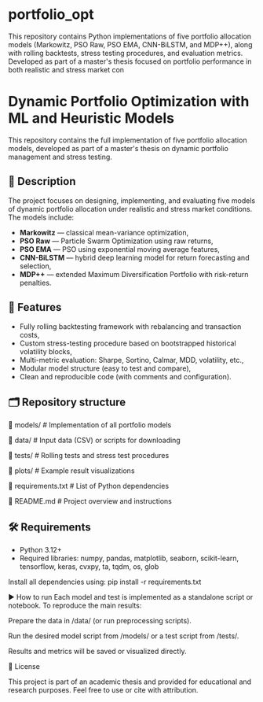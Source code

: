 # portfolio_opt
This repository contains Python implementations of five portfolio allocation models (Markowitz, PSO Raw, PSO EMA, CNN-BiLSTM, and MDP++), along with rolling backtests, stress testing procedures, and evaluation metrics. Developed as part of a master's thesis focused on portfolio performance in both realistic and stress market con


# Dynamic Portfolio Optimization with ML and Heuristic Models

This repository contains the full implementation of five portfolio allocation models, developed as part of a master's thesis on dynamic portfolio management and stress testing.

## 📌 Description

The project focuses on designing, implementing, and evaluating five models of dynamic portfolio allocation under realistic and stress market conditions. The models include:

- **Markowitz** — classical mean-variance optimization,
- **PSO Raw** — Particle Swarm Optimization using raw returns,
- **PSO EMA** — PSO using exponential moving average features,
- **CNN-BiLSTM** — hybrid deep learning model for return forecasting and selection,
- **MDP++** — extended Maximum Diversification Portfolio with risk-return penalties.

## 🔧 Features

- Fully rolling backtesting framework with rebalancing and transaction costs,
- Custom stress-testing procedure based on bootstrapped historical volatility blocks,
- Multi-metric evaluation: Sharpe, Sortino, Calmar, MDD, volatility, etc.,
- Modular model structure (easy to test and compare),
- Clean and reproducible code (with comments and configuration).

## 🗂 Repository structure

📁 models/ # Implementation of all portfolio models

📁 data/ # Input data (CSV) or scripts for downloading

📁 tests/ # Rolling tests and stress test procedures

📁 plots/ # Example result visualizations

📄 requirements.txt # List of Python dependencies

📄 README.md # Project overview and instructions


## 🛠 Requirements

- Python 3.12+
- Required libraries: numpy, pandas, matplotlib, seaborn, scikit-learn, tensorflow, keras, cvxpy, ta, tqdm, os, glob

Install all dependencies using:
pip install -r requirements.txt


▶️ How to run
Each model and test is implemented as a standalone script or notebook. To reproduce the main results:

Prepare the data in /data/ (or run preprocessing scripts).

Run the desired model script from /models/ or a test script from /tests/.

Results and metrics will be saved or visualized directly.

📄 License

This project is part of an academic thesis and provided for educational and research purposes.
Feel free to use or cite with attribution.
